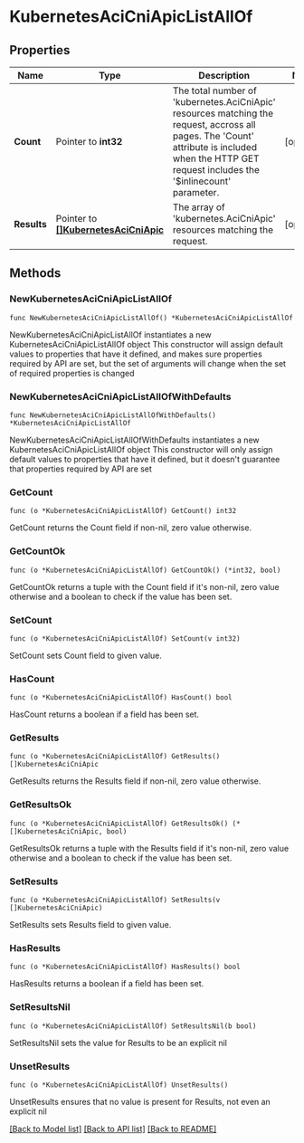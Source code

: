 # KubernetesAciCniApicListAllOf

## Properties

Name | Type | Description | Notes
------------ | ------------- | ------------- | -------------
**Count** | Pointer to **int32** | The total number of &#39;kubernetes.AciCniApic&#39; resources matching the request, accross all pages. The &#39;Count&#39; attribute is included when the HTTP GET request includes the &#39;$inlinecount&#39; parameter. | [optional] 
**Results** | Pointer to [**[]KubernetesAciCniApic**](KubernetesAciCniApic.md) | The array of &#39;kubernetes.AciCniApic&#39; resources matching the request. | [optional] 

## Methods

### NewKubernetesAciCniApicListAllOf

`func NewKubernetesAciCniApicListAllOf() *KubernetesAciCniApicListAllOf`

NewKubernetesAciCniApicListAllOf instantiates a new KubernetesAciCniApicListAllOf object
This constructor will assign default values to properties that have it defined,
and makes sure properties required by API are set, but the set of arguments
will change when the set of required properties is changed

### NewKubernetesAciCniApicListAllOfWithDefaults

`func NewKubernetesAciCniApicListAllOfWithDefaults() *KubernetesAciCniApicListAllOf`

NewKubernetesAciCniApicListAllOfWithDefaults instantiates a new KubernetesAciCniApicListAllOf object
This constructor will only assign default values to properties that have it defined,
but it doesn't guarantee that properties required by API are set

### GetCount

`func (o *KubernetesAciCniApicListAllOf) GetCount() int32`

GetCount returns the Count field if non-nil, zero value otherwise.

### GetCountOk

`func (o *KubernetesAciCniApicListAllOf) GetCountOk() (*int32, bool)`

GetCountOk returns a tuple with the Count field if it's non-nil, zero value otherwise
and a boolean to check if the value has been set.

### SetCount

`func (o *KubernetesAciCniApicListAllOf) SetCount(v int32)`

SetCount sets Count field to given value.

### HasCount

`func (o *KubernetesAciCniApicListAllOf) HasCount() bool`

HasCount returns a boolean if a field has been set.

### GetResults

`func (o *KubernetesAciCniApicListAllOf) GetResults() []KubernetesAciCniApic`

GetResults returns the Results field if non-nil, zero value otherwise.

### GetResultsOk

`func (o *KubernetesAciCniApicListAllOf) GetResultsOk() (*[]KubernetesAciCniApic, bool)`

GetResultsOk returns a tuple with the Results field if it's non-nil, zero value otherwise
and a boolean to check if the value has been set.

### SetResults

`func (o *KubernetesAciCniApicListAllOf) SetResults(v []KubernetesAciCniApic)`

SetResults sets Results field to given value.

### HasResults

`func (o *KubernetesAciCniApicListAllOf) HasResults() bool`

HasResults returns a boolean if a field has been set.

### SetResultsNil

`func (o *KubernetesAciCniApicListAllOf) SetResultsNil(b bool)`

 SetResultsNil sets the value for Results to be an explicit nil

### UnsetResults
`func (o *KubernetesAciCniApicListAllOf) UnsetResults()`

UnsetResults ensures that no value is present for Results, not even an explicit nil

[[Back to Model list]](../README.md#documentation-for-models) [[Back to API list]](../README.md#documentation-for-api-endpoints) [[Back to README]](../README.md)


